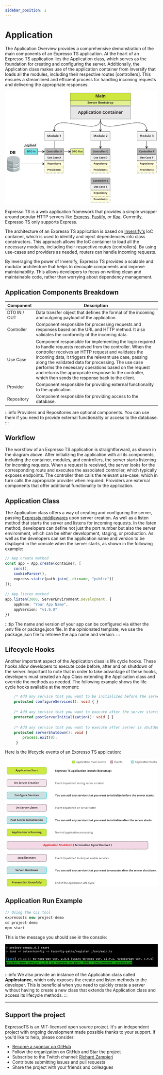 ```yaml
---
sidebar_position: 2
---
```


# Application

The Application Overview provides a comprehensive demonstration of the main components of an Expresso TS application. At the heart of an Expresso TS application lies the Application class, which serves as the foundation for creating and configuring the server. Additionally, the Application class makes use of the application container from Inversify that loads all the modules, including their respective routes [controllers]. This ensures a streamlined and efficient process for handling incoming requests and delivering the appropriate responses.

![Application Overiview](./img/app-overview.png)

Expresso TS is a web application framework that provides a simple wrapper around popular HTTP servers like [Express](https://expressjs.com), [Fastify](https://www.fastify.io/), or [Koa](https://koajs.com/). Currently, Expresso TS only supports Express.

The architecture of an Expresso TS application is based on [Inversify's](https://inversify.io/) IoC container, which is used to identify and inject dependencies into class constructors. This approach allows the IoC container to load all the necessary modules, including their respective routes (controllers). By using use-cases and providers as needed, routers can handle incoming requests.

By leveraging the power of Inversify, Expresso TS provides a scalable and modular architecture that helps to decouple components and improve maintainability. This allows developers to focus on writing clean and maintainable code, rather than worrying about dependency management.

## Application Components Breakdown

| Component             | Description                                                                                                                                                                                                                                                                                                                                                      |
| --------------------- | ---------------------------------------------------------------------------------------------------------------------------------------------------------------------------------------------------------------------------------------------------------------------------------------------------------------------------------------------------------------- |
| DTO IN / OUT          | Data transfer object that defines the format of the incoming and outgoing payload of the application.                                                                                                                                                                                                                                                           |
| Controller            | Component responsible for processing requests and responses based on the URL and HTTP method. It also validates the conformity of the incoming data.                                                                                                                                                                                                           |
| Use Case              | Component responsible for implementing the logic required to handle requests received from the controller. When the controller receives an HTTP request and validates the incoming data, it triggers the relevant use case, passing along the validated data for processing. The use case performs the necessary operations based on the request and returns the appropriate response to the controller, which then sends the response back to the client. |
| Provider | Component responsible for providing external functionality to the application. |
| Repository | Component responsible for providing access to the database. |

:::info
Providers and Repositories are optional components. You can use them if you need to provide external functionality or access to the database.
:::

## Workflow

The workflow of an Expresso TS application is straightforward, as shown in the diagram above. After initializing the application with all its components, including the container, modules, and controllers, the server starts listening for incoming requests. When a request is received, the server looks for the corresponding route and executes the associated controller, which typically exposes endpoints. The controller then calls the relevant use-case, which in turn calls the appropriate provider when required. Providers are external components that offer additional functionality to the application.

## Application Class

The Application class offers a way of creating and configuring the server, passing [Expressjs middlewares](https://expressjs.com/en/guide/writing-middleware.html) upon server creation. As well as a listen method that starts the server and listens for incoming requests. In the listen method, developers can define not just the port number but also the server environment, which can be either development, staging, or production. As well as the developers can set the application name and version to be displayed in the console when the server starts, as shown in the following example:

```typescript
// App create method
const app = App.create(container, [
    cors(),
    cookieParser(),
    express.static(path.join(__dirname, "public"))
]);

// App listen method
app.listen(3000, ServerEnvironment.Development, {
    appName: "Your App Name",
    appVersion: "v1.0.0"
})

```

:::tip
The name and version of your app can be configured via either the .env file or package.json file. In the opinionated template, we use the package.json file to retrieve the app name and version.
:::

## Lifecycle Hooks

Another important aspect of the Application class is life cycle hooks. These hooks allow developers to execute code before, after and on shutdown of the server. Important to note that in order to take advantage of these hooks, developers must created an App Class extending the Application class and override the methods as needed. The following example shows the life cycle hooks available at the moment:

```typescript
    /* Add any service that you want to be initialized before the server starts */
    protected configureServices(): void { }

    /* Add any service that you want to execute after the server starts */
    protected postServerInitialization(): void { }

    /* Add any service that you want to execute after server is shutdown */
    protected serverShutdown(): void {
        process.exit(0);
     }
```

Here is the lifecycle events of an Expresso TS application:

![Application Lifecycle Hooks](./img/app-life-cycle.png)

## Application Run Example

```typescript
// Using the CLI tool
expressots new project-demo
cd project-demo
npm start
```

This is the message you should see in the console:

![Application Run Example](./img/project-demo-msg.png)

:::info
We also provide an instance of the Application class called **AppInstance**, which only exposes the create and listen methods to the developer. This is beneficial when you need to quickly create a server without having to create a new class that extends the Application class and access its lifecycle methods.
:::

---

## Support the project

ExpressoTS is an MIT-licensed open source project. It's an independent project with ongoing development made possible thanks to your support. If you'd like to help, please consider:

- [Become a sponsor on GitHub]("")
- Follow the organization on GitHub and Star the project
- Subscribe to the Twitch channel: [Richard Zampieri](https://www.twitch.tv/richardzampieri)
- Contribute submitting issues and pull requests
- Share the project with your friends and colleagues